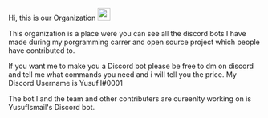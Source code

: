 Hi, this is our Organization <img src="https://media.giphy.com/media/hvRJCLFzcasrR4ia7z/giphy.gif" width="25px">

This organization is a place were you can see all the discord bots I have made during my porgramming carrer and open source project which people have contributed to.

If you want me to make you a Discord bot please be free to dm on discord and tell me what commands you need and i will tell you the price. My Discord Username is Yusuf.I#0001

The bot I and the team and other contributers are cureenlty working on is YusufIsmail's Discord bot.
